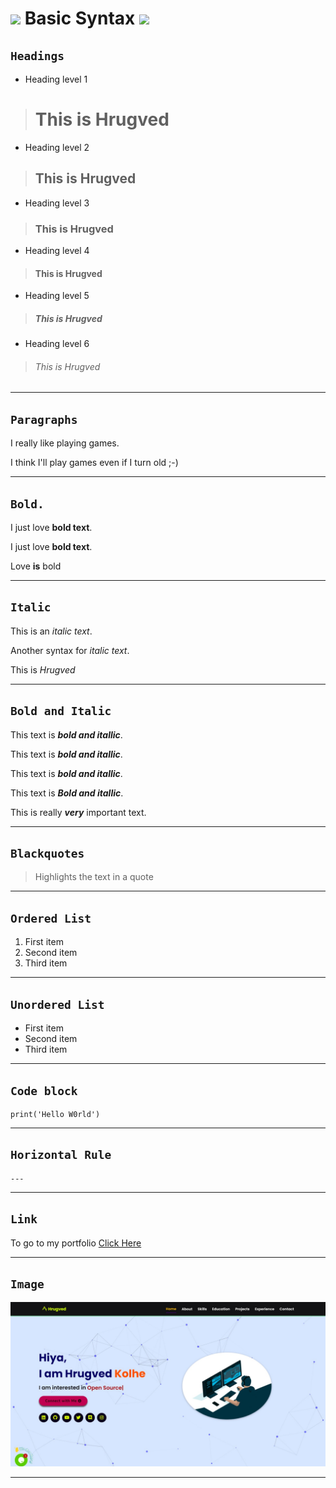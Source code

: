 # <img src="https://media.giphy.com/media/iY8CRBdQXODJSCERIr/giphy.gif" width="30px"> Basic Syntax <img src="https://media.giphy.com/media/iY8CRBdQXODJSCERIr/giphy.gif" width="30px">

## `Headings`

- Heading level 1
># This is Hrugved

- Heading level 2
>## This is Hrugved

- Heading level 3
>### This is Hrugved	

- Heading level 4
>#### This is Hrugved	

- Heading level 5
>##### This is Hrugved	

- Heading level 6
>###### This is Hrugved	

---

## `Paragraphs`

I really like playing games.

I think I'll play games even if I turn old ;-)

---

## `Bold.`

I just love __bold text__.

I just love **bold text**.

Love **is** bold

---

## `Italic`

This is an _italic text_.

Another syntax for *italic text*.

This is *Hrugved*

---

## `Bold and Italic`

This text is ***bold and itallic***.

This text is ___bold and itallic___.

This text is __*bold and itallic*__.

This text is **_Bold and itallic_**.

This is really ***very*** important text.

---

## `Blackquotes`

>Highlights the text in a quote

---

## `Ordered List`

1. First item
2. Second item
3. Third item

---

## `Unordered List`

- First item
- Second item
- Third item

---

## `Code block`

	print('Hello W0rld')

---

## `Horizontal Rule`
	---

---

## `Link`	
To go to my portfolio [Click Here](https://hrugved06.github.io/Portfolio-Hrugved-Kolhe/)

---

## `Image`

![My website](https://raw.githubusercontent.com/hrugved06/Portfolio-Hrugved-Kolhe/main/holdings/images/projects/websitefpp.jpeg)

---